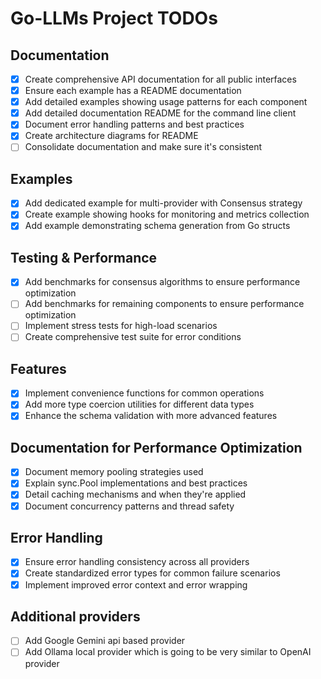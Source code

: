 # Go-LLMs Project TODOs

## Documentation
- [x] Create comprehensive API documentation for all public interfaces
- [x] Ensure each example has a README documentation 
- [x] Add detailed examples showing usage patterns for each component
- [x] Add detailed documentation README for the command line client
- [x] Document error handling patterns and best practices
- [x] Create architecture diagrams for README
- [ ] Consolidate documentation and make sure it's consistent

## Examples
- [x] Add dedicated example for multi-provider with Consensus strategy
- [x] Create example showing hooks for monitoring and metrics collection
- [x] Add example demonstrating schema generation from Go structs

## Testing & Performance
- [x] Add benchmarks for consensus algorithms to ensure performance optimization
- [ ] Add benchmarks for remaining components to ensure performance optimization
- [ ] Implement stress tests for high-load scenarios
- [ ] Create comprehensive test suite for error conditions

## Features
- [x] Implement convenience functions for common operations
- [x] Add more type coercion utilities for different data types
- [x] Enhance the schema validation with more advanced features

## Documentation for Performance Optimization
- [x] Document memory pooling strategies used
- [x] Explain sync.Pool implementations and best practices
- [x] Detail caching mechanisms and when they're applied
- [x] Document concurrency patterns and thread safety

## Error Handling
- [x] Ensure error handling consistency across all providers
- [x] Create standardized error types for common failure scenarios
- [x] Implement improved error context and error wrapping

## Additional providers
- [ ] Add Google Gemini api based provider
- [ ] Add Ollama local provider which is going to be very similar to OpenAI provider